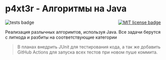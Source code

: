 # p4xt3r - Алгоритмы на Java

<div style="display: flex; justify-content: space-between;">
  <! -- <img src="https://img.shields.io/badge/Java-ED8B00?style=for-the-badge&logo=openjdk&logoColor=white" width="60" alt="Java badge">
  
  <img src="https://github.com/algrvvv/java-algorithms/workflows/tests/badge.svg" alt="tests badge">
  <a href="https://github.com/algrvvv/java-algorithms/blob/main/LICENSE">
      <img src="https://img.shields.io/badge/License-MIT-yellow.svg" alt="MIT license badge">
  </a>
</div>


Реализация разлычных алгоримтов, используя Java. Все задачи берутся с литкода и разбиты на соответствующие категории

> В планах внедрить JUnit для тестирования кода, а так же добавить GitHub Actions для запуска всех тестов при новом пуше коммита.
